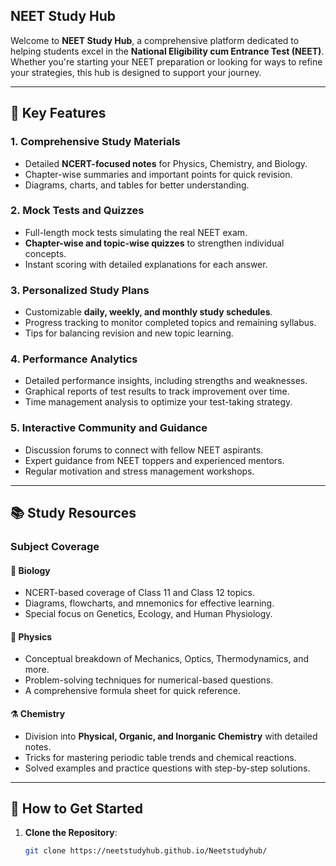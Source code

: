 ## NEET Study Hub  

Welcome to **NEET Study Hub**, a comprehensive platform dedicated to helping students excel in the **National Eligibility cum Entrance Test (NEET)**. Whether you're starting your NEET preparation or looking for ways to refine your strategies, this hub is designed to support your journey.  

---

## 🌟 Key Features  

### 1. **Comprehensive Study Materials**  
- Detailed **NCERT-focused notes** for Physics, Chemistry, and Biology.  
- Chapter-wise summaries and important points for quick revision.  
- Diagrams, charts, and tables for better understanding.  

### 2. **Mock Tests and Quizzes**  
- Full-length mock tests simulating the real NEET exam.  
- **Chapter-wise and topic-wise quizzes** to strengthen individual concepts.  
- Instant scoring with detailed explanations for each answer.  

### 3. **Personalized Study Plans**  
- Customizable **daily, weekly, and monthly study schedules**.  
- Progress tracking to monitor completed topics and remaining syllabus.  
- Tips for balancing revision and new topic learning.  

### 4. **Performance Analytics**  
- Detailed performance insights, including strengths and weaknesses.  
- Graphical reports of test results to track improvement over time.  
- Time management analysis to optimize your test-taking strategy.  

### 5. **Interactive Community and Guidance**  
- Discussion forums to connect with fellow NEET aspirants.  
- Expert guidance from NEET toppers and experienced mentors.  
- Regular motivation and stress management workshops.  

---

## 📚 Study Resources  

### **Subject Coverage**  
#### 🧬 Biology  
- NCERT-based coverage of Class 11 and Class 12 topics.  
- Diagrams, flowcharts, and mnemonics for effective learning.  
- Special focus on Genetics, Ecology, and Human Physiology.  

#### 🔭 Physics  
- Conceptual breakdown of Mechanics, Optics, Thermodynamics, and more.  
- Problem-solving techniques for numerical-based questions.  
- A comprehensive formula sheet for quick reference.  

#### ⚗️ Chemistry  
- Division into **Physical, Organic, and Inorganic Chemistry** with detailed notes.  
- Tricks for mastering periodic table trends and chemical reactions.  
- Solved examples and practice questions with step-by-step solutions.  

---

## 🚀 How to Get Started  

1. **Clone the Repository**:  
   ```bash  
   git clone https://neetstudyhub.github.io/Neetstudyhub/  
